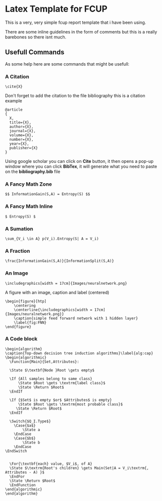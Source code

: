 # Latex Template for FCUP
This is a very, very simple fcup report template that i have been using.

There are some inline guidelines in the form of comments but this is a really barebones so there isnt much.

## Usefull Commands
As some help here are some commands that might be usefull:
### A Citation 

    \cite{X} 
    
Don't forget to add the citation to the file bibliography
this is a citation example

    @article
    {
      X,
      title={X},
      author={X},
      journal={X},
      volume={X},
      number={X},
      year={X},
      publisher={X}
    }

Using google scholar you can click on **Cite** button, it then opens a pop-up window where you can click **BibTex**,
it will generate what you need to paste on the **bibliography.bib** file

### A Fancy Math Zone 
    
    $$ InformationGain(S,A) = Entropy(S) $$


### A Fancy Math Inline 

    $ Entropy(S) $


### A Sumation 

    \sum_{V_i \in A} p(V_i).Entropy(S| A = V_i)


### A Fraction 

    \frac{InformationGain(S,A)}{InformationSplit(S,A)}


### An Image 

    \includegraphics[width = 17cm]{Images/neuralnetwork.png}

A figure with an image, caption and label (centered)
    
    \begin{figure}[htp]
        \centering
        \centerline{\includegraphics[width = 17cm]{Images/neuralnetwork.png}}
        \caption{simple feed forward network with 1 hidden layer}
        \label{fig:FNN}
    \end{figure}


### A Code block 

    \begin{algorithm}
    \caption{Top-down decision tree induction algorithms}\label{alg:cap}
    \begin{algorithmic}
      \Function{Main}{Set,Attributes}:
      
      \State $\textbf{Node }Root \gets empty$
      
      \If {All samples belong to same class}
          \State $Root \gets \textrm{label class}$
          \State \Return $Root$
      \EndIf
      
      \If {$Set$ is empty $or$ $Attributes$ is empty}
          \State $Root \gets \textrm{most probable class}$
         \State \Return $Root$
      \EndIf
          
      \Switch{$Q_I.Type$}
        \Case{$a$}
            \State a
        \EndCase
        \Case{$b$}
            \State b
        \EndCase
    \EndSwitch

      
      \For{\textbf{each} value, $V_i$, of A}
      \State $\textrm{Root's children} \gets Main(Set|A = V_i\textrm{, Attributes - A) }$
      \EndFor
      \State \Return $Root$
      \EndFunction
    \end{algorithmic}
    \end{algorithm}

